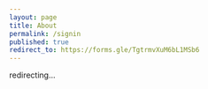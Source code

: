 ```yaml
---
layout: page
title: About
permalink: /signin
published: true
redirect_to: https://forms.gle/TgtrmvXuM6bL1MSb6
---
```


redirecting...